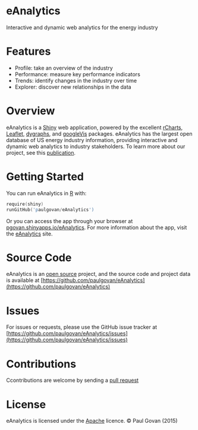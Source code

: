 # eAnalytics
Interactive and dynamic web analytics for the energy industry

# Features
* Profile: take an overview of the industry
* Performance: measure key performance indicators
* Trends: identify changes in the industry over time
* Explorer: discover new relationships in the data

# Overview
eAnalytics is a [Shiny](http://shiny.rstudio.com) web application, powered by the excellent [rCharts](http://rcharts.io), [Leaflet](https://rstudio.github.io/leaflet/), [dygraphs](https://rstudio.github.io/dygraphs/), and [googleVis](https://cran.r-project.org/web/packages/googleVis/vignettes/googleVis_examples.html) packages. eAnalytics has the largest open database of US energy industry information, providing interactive and dynamic web analytics to industry stakeholders. To learn more about our project, see this [publication](http://ascelibrary.org/doi/abs/10.1061/9780784413012.143).

# Getting Started
You can run eAnalytics in [R](https://www.r-project.org) with:

```S
require(shiny)
runGitHub('paulgovan/eAnalytics')
```

Or you can access the app through your browser at [pgovan.shinyapps.io/eAnalytics](https://pgovan.shinyapps.io/eAnalytics). For more information about the app, visit the [eAnalytics](http://paulgovan.wix.com/eAnalytics) site. 

# Source Code
eAnalytics is an [open source](http://opensource.org) project, and the source code and project data is available at [https://github.com/paulgovan/eAnalytics](https://github.com/paulgovan/eAnalytics)

# Issues
For issues or requests, please use the GitHub issue tracker at [https://github.com/paulgovan/eAnalytics/issues](https://github.com/paulgovan/eAnalytics/issues)

# Contributions
Ccontributions are welcome by sending a [pull request](https://github.com/paulgovan/eAnalytics/pulls)

# License
eAnalytics is licensed under the [Apache](http://www.apache.org/licenses/LICENSE-2.0) licence. &copy; Paul Govan (2015)
